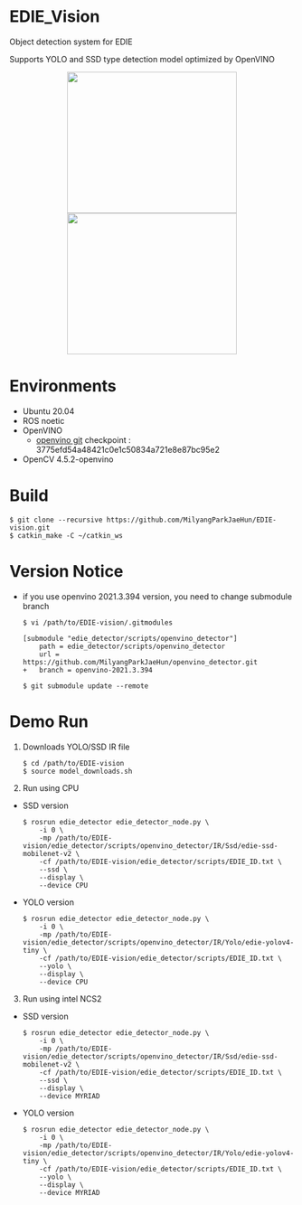 # EDIE_Vision
Object detection system for EDIE

Supports YOLO and SSD type detection model optimized by OpenVINO

<p align="center">
<img src=https://user-images.githubusercontent.com/22341340/142421896-257c58a4-bf80-4034-bb22-1cc266f60db9.png width="300" height="250"> <img src=https://user-images.githubusercontent.com/22341340/142421701-f87fc247-4ad4-479f-af06-94f12db6d784.gif width="300" height="250"></p>

# Environments
- Ubuntu 20.04
- ROS noetic
- OpenVINO
    - [openvino git](https://github.com/openvinotoolkit/openvino) checkpoint : 3775efd54a48421c0e1c50834a721e8e87bc95e2
- OpenCV 4.5.2-openvino

# Build
```
$ git clone --recursive https://github.com/MilyangParkJaeHun/EDIE-vision.git
$ catkin_make -C ~/catkin_ws
```

# Version Notice
- if you use openvino 2021.3.394 version, you need to change submodule branch
    ```
    $ vi /path/to/EDIE-vision/.gitmodules
    ```
    ```
    [submodule "edie_detector/scripts/openvino_detector"]
        path = edie_detector/scripts/openvino_detector
        url = https://github.com/MilyangParkJaeHun/openvino_detector.git
    +   branch = openvino-2021.3.394
    ```
    ```
    $ git submodule update --remote
    ```

# Demo Run
1. Downloads YOLO/SSD IR file
    ```
    $ cd /path/to/EDIE-vision
    $ source model_downloads.sh
    ```
2. Run using CPU
- SSD version
    ```
    $ rosrun edie_detector edie_detector_node.py \
        -i 0 \
        -mp /path/to/EDIE-vision/edie_detector/scripts/openvino_detector/IR/Ssd/edie-ssd-mobilenet-v2 \
        -cf /path/to/EDIE-vision/edie_detector/scripts/EDIE_ID.txt \
        --ssd \
        --display \
        --device CPU
    ```
- YOLO version
    ```
    $ rosrun edie_detector edie_detector_node.py \
        -i 0 \
        -mp /path/to/EDIE-vision/edie_detector/scripts/openvino_detector/IR/Yolo/edie-yolov4-tiny \
        -cf /path/to/EDIE-vision/edie_detector/scripts/EDIE_ID.txt \
        --yolo \
        --display \
        --device CPU
    ```
3. Run using intel NCS2
- SSD version
    ```
    $ rosrun edie_detector edie_detector_node.py \
        -i 0 \
        -mp /path/to/EDIE-vision/edie_detector/scripts/openvino_detector/IR/Ssd/edie-ssd-mobilenet-v2 \
        -cf /path/to/EDIE-vision/edie_detector/scripts/EDIE_ID.txt \
        --ssd \
        --display \
        --device MYRIAD
    ```
- YOLO version
    ```
    $ rosrun edie_detector edie_detector_node.py \
        -i 0 \
        -mp /path/to/EDIE-vision/edie_detector/scripts/openvino_detector/IR/Yolo/edie-yolov4-tiny \
        -cf /path/to/EDIE-vision/edie_detector/scripts/EDIE_ID.txt \
        --yolo \
        --display \
        --device MYRIAD
    ```
